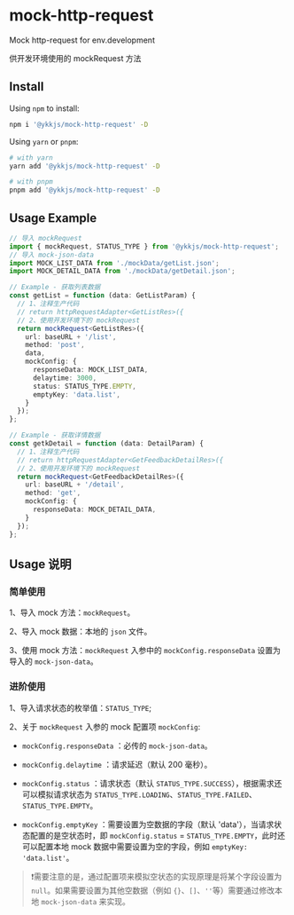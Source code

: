 # mock-http-request

Mock http-request for env.development

供开发环境使用的 mockRequest 方法

## Install

Using `npm` to install:

```bash
npm i '@ykkjs/mock-http-request' -D
```

Using `yarn` or `pnpm`:

```bash
# with yarn
yarn add '@ykkjs/mock-http-request' -D

# with pnpm
pnpm add '@ykkjs/mock-http-request' -D
```

## Usage Example

```ts
// 导入 mockRequest
import { mockRequest, STATUS_TYPE } from '@ykkjs/mock-http-request';
// 导入 mock-json-data
import MOCK_LIST_DATA from './mockData/getList.json';
import MOCK_DETAIL_DATA from './mockData/getDetail.json';

// Example - 获取列表数据
const getList = function (data: GetListParam) {
  // 1、注释生产代码
  // return httpRequestAdapter<GetListRes>({
  // 2、使用开发环境下的 mockRequest
  return mockRequest<GetListRes>({
    url: baseURL + '/list',
    method: 'post',
    data,
    mockConfig: {
      responseData: MOCK_LIST_DATA,
      delaytime: 3000,
      status: STATUS_TYPE.EMPTY,
      emptyKey: 'data.list',
    }
  });
};

// Example - 获取详情数据
const getkDetail = function (data: DetailParam) {
  // 1、注释生产代码
  // return httpRequestAdapter<GetFeedbackDetailRes>({
  // 2、使用开发环境下的 mockRequest
  return mockRequest<GetFeedbackDetailRes>({
    url: baseURL + '/detail',
    method: 'get',
    mockConfig: {
      responseData: MOCK_DETAIL_DATA,
    }
  });
};
```

## Usage 说明

### 简单使用

1、导入 mock 方法：`mockRequest`。

2、导入 mock 数据：本地的 `json` 文件。

3、使用 mock 方法：`mockRequest` 入参中的 `mockConfig.responseData` 设置为导入的 `mock-json-data`。

### 进阶使用

1、导入请求状态的枚举值：`STATUS_TYPE`;

2、关于 `mockRequest` 入参的 mock 配置项 `mockConfig`:

* `mockConfig.responseData` ：必传的 `mock-json-data`。

* `mockConfig.delaytime` ：请求延迟（默认 200 毫秒）。

* `mockConfig.status` ：请求状态（默认 `STATUS_TYPE.SUCCESS`），根据需求还可以模拟请求状态为 `STATUS_TYPE.LOADING`、`STATUS_TYPE.FAILED`、`STATUS_TYPE.EMPTY`。

* `mockConfig.emptyKey` ：需要设置为空数据的字段（默认 'data'），当请求状态配置的是空状态时，即 `mockConfig.status` = `STATUS_TYPE.EMPTY`，此时还可以配置本地 mock 数据中需要设置为空的字段，例如 `emptyKey: 'data.list'`。
> ❗️需要注意的是，通过配置项来模拟空状态的实现原理是将某个字段设置为`null`。如果需要设置为其他空数据（例如 `{}`、`[]`、`''`等）需要通过修改本地  `mock-json-data` 来实现。
